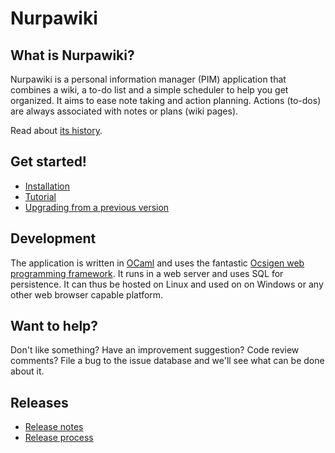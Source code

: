 Nurpawiki
=========

What is Nurpawiki?
------------------

Nurpawiki is a personal information manager (PIM) application that
combines a wiki, a to-do list and a simple scheduler to help you get
organized.  It aims to ease note taking and action planning.  Actions
(to-dos) are always associated with notes or plans (wiki pages).

Read about [its history](doc/History.md).

Get started!
------------

 * [Installation](doc/Installation.md)
 * [Tutorial](doc/Tutorial.md)
 * [Upgrading from a previous version](doc/Upgrading.md)

Development
-----------

The application is written in [OCaml](https://ocaml.org/) and uses the
fantastic [Ocsigen web programming
framework](https://www.ocsigen.org/).  It runs in a web server and
uses SQL for persistence.  It can thus be hosted on Linux and used on
on Windows or any other web browser capable platform.

Want to help?
-------------

Don't like something?  Have an improvement suggestion?  Code review
comments?  File a bug to the issue database and we'll see what can be
done about it.

Releases
--------

 * [Release notes](CHANGES.md)
 * [Release process](doc/ReleaseProcess.md)
